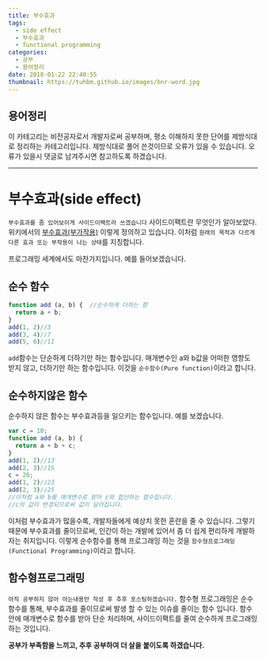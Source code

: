 ```yaml
---
title: 부수효과
tags:
  - side effect
  - 부수효과
  - functional programming
categories:
  - 공부
  - 용어정리
date: 2018-01-22 22:40:55
thumbnail: https://tuhbm.github.io/images/bnr-word.jpg
---
```


## 용어정리
이 카테고리는 비전공자로서 개발자로써 공부하며, 평소 이해하지 못한 단어를 제방식대로 정리하는 카테고리입니다.
제방식대로 풀어 쓴것이므로 오류가 있을 수 있습니다.
오류가 있을시 댓글로 남겨주시면 참고하도록 하겠습니다.
*****

# 부수효과(side effect)
`부수효과를 좀 있어보이게 사이드이팩트라 쓰겠습니다`
사이드이팩트란 무엇인가 알아보았다.
위키에서의 [부수효과(부가작용)](https://ko.wikipedia.org/wiki/%EB%B6%80%EA%B0%80%EC%9E%91%EC%9A%A9) 이렇게 정의하고 있습니다.
이처럼 `원래의 목적과 다르게 다른 효과 또는 부작용이 나는 상태`를 지칭합니다.
<!-- more -->
프로그래밍 세계에서도 마찬가지입니다.
예를 들어보겠습니다.
## 순수 함수
```javascript
function add (a, b) {  //순수하게 더하는 함
  return a + b;
}
add(1, 2)//3
add(3, 4)//7
add(5, 6)//11
```
`add`함수는 단순하게 더하기만 하는 함수입니다.
매개변수인 a와 b값을 어떠한 영향도 받지 않고, 더하기만 하는 함수입니다.
이것을 `순수함수(Pure function)`이라고 합니다.

## 순수하지않은 함수
순수하지 않은 함수는 부수효과등을 일으키는 함수입니다.
예를 보겠습니다.
```javascript
var c = 10;
function add (a, b) {
  return a + b + c;
}
add(1, 2)//13
add(2, 3)//15
c = 20;
add(1, 2)//23
add(2, 3)//25
//이처럼 a와 b를 매개변수로 받아 c와 합산하는 함수입니다.
//c의 값이 변경되므로써 값이 달라집니다.
```
이처럼 부수효과가 많을수록, 개발자들에게 예상치 못한 혼란을 줄 수 있습니다.
그렇기 때문에 부수효과를 줄이므로써, 인간이 하는 개발에 있어서 좀 더 쉽게 편리하게 개발하자는 취지입니다.
이렇게 순수함수를 통해 프로그래밍 하는 것을 `함수형프로그래밍(Functional Programming)`이라고 합니다.

## 함수형프로그래밍
`아직 공부하지 않아 아는내용만 작성 후 추후 포스팅하겠습니다.`
함수형 프로그래밍은 순수 함수를 통해, 부수효과를 줄이므로써 발생 할 수 있는 이슈를 줄이는 함수 입니다.
함수안에 매개변수로 함수를 받아 단순 처리하며, 사이드이팩트를 줄여 순수하게 프로그래밍하는 것입니다.

**공부가 부족함을 느끼고, 추후 공부하여 더 살을 붙이도록 하겠습니다.**
 
